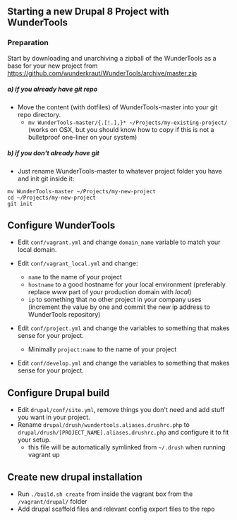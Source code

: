 ## Starting a new Drupal 8 Project with WunderTools

### Preparation

Start by downloading and unarchiving a zipball of the WunderTools as a base for your new project from
https://github.com/wunderkraut/WunderTools/archive/master.zip

##### a) if you already have git repo

* Move the content (with dotfiles) of WunderTools-master into your git repo directory.
  - `mv WunderTools-master/{.[!.],}* ~/Projects/my-existing-project/`  
(works on OSX, but you should know how to copy if this is not a bulletproof one-liner on your system)

##### b) if you don't already have git

* Just rename WunderTools-master to whatever project folder you have and init git inside it:
```
mv WunderTools-master ~/Projects/my-new-project
cd ~/Projects/my-new-project
git init
```

## Configure WunderTools

* Edit `conf/vagrant.yml` and change `domain_name` variable to match your local domain.
* Edit `conf/vagrant_local.yml` and change:
  - `name` to the name of your project
  - `hostname` to a good hostname for your local environment (preferably replace *www* part of your production domain 
 with *local*)
  - `ip` to something that no other project in your company uses (increment the value by one and commit the new ip 
 address to WunderTools repository)

* Edit `conf/project.yml` and change the variables to something that makes sense for your project.
  - Minimally `project:name` to the name of your project

* Edit `conf/develop.yml` and change the variables to something that makes sense for your project.

## Configure Drupal build

* Edit `drupal/conf/site.yml`, remove things you don't need and add stuff you want in your project.
* Rename `drupal/drush/wundertools.aliases.drushrc.php` to `drupal/drush/[PROJECT_NAME].aliases.drushrc.php` and 
configure it to fit your setup. 
  - this file will be automatically symlinked from `~/.drush` when running vagrant up

## Create new drupal installation

* Run `./build.sh create` from inside the vagrant box from the `/vagrant/drupal/` folder
* Add drupal scaffold files and relevant config export files to the repo
